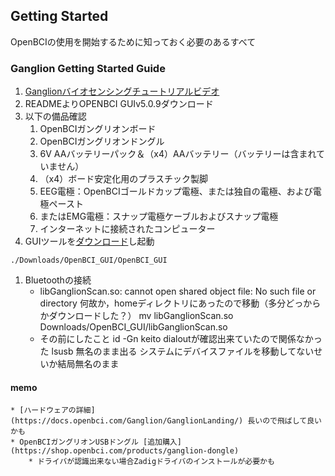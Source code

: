 
## Getting Started

OpenBCIの使用を開始するために知っておく必要のあるすべて

### Ganglion Getting Started Guide

1. [Ganglionバイオセンシングチュートリアルビデオ](https://www.youtube.com/watch?v=l13R_99h0qQ&feature=youtu.be)
1. READMEよりOPENBCI GUIv5.0.9ダウンロード
1. 以下の備品確認
	1. OpenBCIガングリオンボード
	1. OpenBCIガングリオンドングル
	1. 6V AAバッテリーパック＆（x4）AAバッテリー（バッテリーは含まれていません）
	1. （x4）ボード安定化用のプラスチック製脚
	1. EEG電極：OpenBCIゴールドカップ電極、または独自の電極、および電極ペースト
	1. またはEMG電極：スナップ電極ケーブルおよびスナップ電極
	1. インターネットに接続されたコンピューター
1. GUIツールを[ダウンロード](https://docs.openbci.com/Software/OpenBCISoftware/GUIDocs/#installing-the-openbci-gui-as-a-standalone-application)し起動
```
./Downloads/OpenBCI_GUI/OpenBCI_GUI
```
1. Bluetoothの接続
	* libGanglionScan.so: cannot open shared object file: No such file or directory
		何故か，homeディレクトリにあったので移動（多分どっからかダウンロードした？）
		mv libGanglionScan.so Downloads/OpenBCI_GUI/libGanglionScan.so
	* その前にしたこと
		id -Gn keito
			dialoutが確認出来ていたので関係なかった
		lsusb
			無名のまま出る システムにデバイスファイルを移動してないせいか結局無名のまま




	
#### memo
	* [ハードウェアの詳細](https://docs.openbci.com/Ganglion/GanglionLanding/) 長いので飛ばして良いかも
	* OpenBCIガングリオンUSBドングル [追加購入](https://shop.openbci.com/products/ganglion-dongle)
		* ドライバが認識出来ない場合Zadigドライバのインストールが必要かも
	
